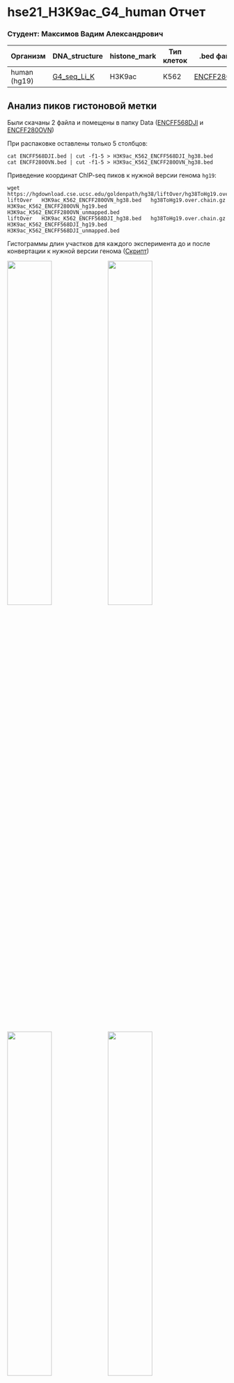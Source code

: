 # hse21_H3K9ac_G4_human Отчет
### Студент: Максимов Вадим Александрович

|Организм    |DNA_structure|histone_mark|Тип клеток|.bed файл 1  |.bed файл 2  |
|------------|-------------|------------|----------|-------------|-------------|
|human (hg19)|[G4_seq_Li_K]|H3K9ac      |K562      |[ENCFF280OVN]|[ENCFF568DJI]|

## Анализ пиков гистоновой метки
Были скачаны 2 файла и помещены в папку Data ([ENCFF568DJI] и [ENCFF280OVN]) 

При распаковке оставлены только 5 столбцов:
```
cat ENCFF568DJI.bed | cut -f1-5 > H3K9ac_K562_ENCFF568DJI_hg38.bed
cat ENCFF280OVN.bed | cut -f1-5 > H3K9ac_K562_ENCFF280OVN_hg38.bed
```

Приведение координат ChIP-seq пиков к нужной версии генома `hg19`:
```
wget https://hgdownload.cse.ucsc.edu/goldenpath/hg38/liftOver/hg38ToHg19.over.chain.gz
liftOver   H3K9ac_K562_ENCFF280OVN_hg38.bed   hg38ToHg19.over.chain.gz   H3K9ac_K562_ENCFF280OVN_hg19.bed   H3K9ac_K562_ENCFF280OVN_unmapped.bed
liftOver   H3K9ac_K562_ENCFF568DJI_hg38.bed   hg38ToHg19.over.chain.gz   H3K9ac_K562_ENCFF568DJI_hg19.bed   H3K9ac_K562_ENCFF568DJI_unmapped.bed
```

Гистограммы длин участков для каждого эксперимента до и после конвертации к нужной версии генома ([Скрипт](https://github.com/vadim299/hse21_H3K9ac_G4_human/blob/main/src/len_hist.R)) 
<p float="left">
  <img width="45%" src="https://github.com/vadim299/hse21_H3K9ac_G4_human/blob/main/images/len_hist.H3K9ac_K562_ENCFF280OVN_hg38.png" />
  <img width="45%" src="https://github.com/vadim299/hse21_H3K9ac_G4_human/blob/main/images/len_hist.H3K9ac_K562_ENCFF280OVN_hg19.png" />
</p>
<p float="left">
  <img width="45%" src="https://github.com/vadim299/hse21_H3K9ac_G4_human/blob/main/images/len_hist.H3K9ac_K562_ENCFF568DJI_hg38.png" />
  <img width="45%" src="https://github.com/vadim299/hse21_H3K9ac_G4_human/blob/main/images/len_hist.H3K9ac_K562_ENCFF568DJI_hg19.png" />
</p>

Фильтрация пик (<4000) ([Скрипт](https://github.com/vadim299/hse21_H3K9ac_G4_human/blob/main/src/filter_peaks.R))
<p float="left">
  <img width="45%" src="https://github.com/vadim299/hse21_H3K9ac_G4_human/blob/main/images/filter_peaks.H3K9ac_K562_ENCFF280OVN_hg19.filtered.hist.png" />
  <img width="45%" src="https://github.com/vadim299/hse21_H3K9ac_G4_human/blob/main/images/filter_peaks.H3K9ac_K562_ENCFF568DJI_hg19.filtered.hist.png" />
</p>

Для постройки пай-чартов используется [данный скрипт](https://github.com/vadim299/hse21_H3K9ac_G4_human/blob/main/src/chip_seeker.R)

Пай-чарт для [ENCFF280OVN]

![a](https://github.com/vadim299/hse21_H3K9ac_G4_human/blob/main/images/chip_seeker.H3K9ac_K562_ENCFF280OVN_hg19.filtered.plotAnnoPie.png)

Пай-чарт для [ENCFF568DJI]

![a](https://github.com/vadim299/hse21_H3K9ac_G4_human/blob/main/images/chip_seeker.H3K9ac_K562_ENCFF568DJI_hg19.filtered.plotAnnoPie.png)

Объединяем отфильтрованные данные:
```
cat  *.filtered.bed  |   sort -k1,1 -k2,2n   |   bedtools merge | cut -f1-3 >  H3K9ac_K562.merge.hg19.bed 
```

## Анализ участков вторичной стр-ры ДНК
Помещаем [два файла][G4_seq_Li_K] со вторичной структурой ДНК в папку Data
Объединяем эти файлы:
```
cat  G4_seq_Li_K_1.bed G4_seq_Li_K_2.bed  |   sort -k1,1 -k2,2n   |   bedtools merge  >  G4_seq_Li_K.merge.bed 
```
Строим гистограмму распределения длин и пай-чарт:
<p float="left">
  <img width="45%" src="https://github.com/vadim299/hse21_H3K9ac_G4_human/blob/main/images/len_hist.G4_seq_Li_K.merge.png" />
  <img width="45%" src="https://github.com/vadim299/hse21_H3K9ac_G4_human/blob/main/images/chip_seeker.G4_seq_Li_K.merge.plotAnnoPie.png" />
</p>

Находиме пересечения гистоновой меткой и стр-рами ДНК:
```
bedtools intersect  -a G4_seq_Li_K.merge.bed    -b  H3K9ac_K562.merge.hg19.bed   >  H3K9ac_K562.intersect_with_G4.bed
```
Распределение длин для пересечения гистоновой метки и стр-рами ДНК:
![a](https://github.com/vadim299/hse21_H3K9ac_G4_human/blob/main/images/len_hist.H3K9ac_K562.intersect_with_G4.png)

Загружаем все в геномный браузер:
```
track visibility=dense name="ENCFF280OVN"  description="H3K9ac_K562_ENCFF280OVN_hg19.filtered.bed"
https://github.com/vadim299/hse21_H3K9ac_G4_human/blob/main/Data/H3K9ac_K562_ENCFF280OVN_hg19.filtered.bed?raw=true

track visibility=dense name="ENCFF568DJI"  description="H3K9ac_K562_ENCFF568DJI_hg19.filtered.bed"
https://github.com/vadim299/hse21_H3K9ac_G4_human/blob/main/Data/H3K9ac_K562_ENCFF568DJI_hg19.filtered.bed?raw=true

track visibility=dense name="ChIP_merge"  color=50,50,200   description="H3K9ac_K562.merge.hg19.bed"
https://github.com/vadim299/hse21_H3K9ac_G4_human/blob/main/Data/H3K9ac_K562.merge.hg19.bed?raw=true

track visibility=dense name="G4_seq_Li_K"  color=0,200,0  description="G4_seq_Li_K.merge.bed"
https://github.com/vadim299/hse21_H3K9ac_G4_human/blob/main/Data/H3K9ac_K562.intersect_with_G4.bed?raw=true

track visibility=dense name="intersect_with_G4_seq_Li_K"  color=200,0,0  description="H3K9ac_K562.intersect_with_G4.bed"
https://github.com/vadim299/hse21_H3K9ac_G4_human/blob/main/Data/G4_seq_Li_K.merge.bed?raw=true
```
Место пересечение между гистоновой меткой и стр-рой ДНК. 

Координаты: chr3:12,329,573-12,329,883. [Сохраненная сессия](https://github.com/vadim299/hse21_H3K9ac_G4_human/blob/main/session)
![a](https://github.com/vadim299/hse21_H3K9ac_G4_human/blob/main/images/genome.ucsc.screen.png)

Ассоциируем полученные пересечения с ближайшими генами ([Скрипт](https://github.com/vadim299/hse21_H3K9ac_G4_human/blob/main/src/ChIPpeakAnno.R))

[14734 пиков](https://github.com/vadim299/hse21_H3K9ac_G4_human/blob/main/Data/H3K9ac_K562.intersect_with_DeepZ.genes.txt) из них [9005 уникальных](https://github.com/vadim299/hse21_H3K9ac_G4_human/blob/main/Data/H3K9ac_K562.intersect_with_DeepZ.genes_uniq.txt).

Go-анализ
![a](https://github.com/vadim299/hse21_H3K9ac_G4_human/blob/main/images/go-analysis.png)
Наиболее значимые: 
![a](https://github.com/vadim299/hse21_H3K9ac_G4_human/blob/main/images/go-analysis_1.png)

[ENCFF280OVN]: https://www.encodeproject.org/files/ENCFF280OVN/
[ENCFF568DJI]: https://www.encodeproject.org/files/ENCFF568DJI/
[G4_seq_Li_K]:https://www.ncbi.nlm.nih.gov/geo/query/acc.cgi?acc=GSM3003539
